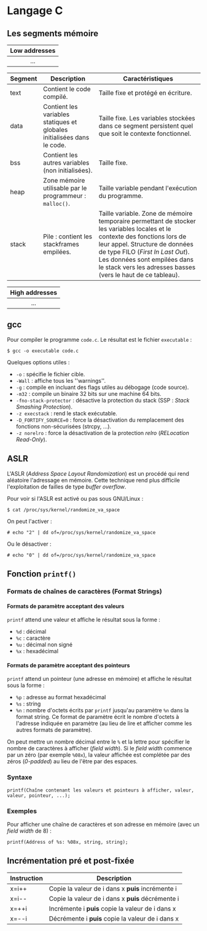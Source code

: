 Langage C
=========

## Les segments mémoire

| Low addresses |
|:-------------:|
|...|

| Segment | Description | Caractéristiques |
|---------|-------------|------------------|
|text | Contient le code compilé. | Taille fixe et protégé en écriture. |
|data | Contient les variables statiques et globales initialisées dans le code. | Taille fixe. Les variables stockées dans ce segment persistent quel que soit le contexte fonctionnel. |
|bss | Contient les autres variables (non initialisées). | Taille fixe. |
|heap | Zone mémoire utilisable par le programmeur : `malloc()`. | Taille variable pendant l'exécution du programme. |
|stack | Pile : contient les stackframes empilées. | Taille variable. Zone de mémoire temporaire permettant de stocker les variables locales et le contexte des fonctions lors de leur appel. Structure de données de type FILO (*First In Last Out*). Les données sont empilées dans le stack vers les adresses basses (vers le haut de ce tableau).|

| High addresses |
|:-------------:|
|...|


## gcc

Pour compiler le programme `code.c`. Le résultat est le fichier `executable` :
```
$ gcc -o executable code.c
```

Quelques options utiles :

* `-o` : spécifie le fichier cible.
* `-Wall` : affiche tous les ''warnings''.
* `-g` : compile en incluant des flags utiles au débogage (code source).
* `-m32` : compile un binaire 32 bits sur une machine 64 bits.
* `-fno-stack-protector` : désactive la protection du stack
  (SSP : *Stack Smashing Protection*).
* `-z execstack` : rend le stack exécutable.
* `-D_FORTIFY_SOURCE=0` : force la désactivation du remplacement des
  fonctions non-sécurisées (strcpy, ...).
* `-z norelro` : force la désactivation de la protection *relro*
  (*RELocation Read-Only*).

## ASLR

L'ASLR (*Address Space Layout Randomization*) est un procédé qui rend
aléatoire l'adressage en mémoire. Cette technique rend plus difficile
l'exploitation de failles de type *buffer overflow*.

Pour voir si l'ASLR est activé ou pas sous GNU/Linux :
```
$ cat /proc/sys/kernel/randomize_va_space
```

On peut l'activer :
```
# echo "2" | dd of=/proc/sys/kernel/randomize_va_space
```

Ou le désactiver :
```
# echo "0" | dd of=/proc/sys/kernel/randomize_va_space
```

## Fonction `printf()`

### Formats de chaînes de caractères (Format Strings)

#### Formats de paramètre acceptant des valeurs

`printf` attend une valeur et affiche le résultat sous la forme :

* `%d` : décimal
* `%c` : caractère
* `%u` : décimal non signé
* `%x` : hexadécimal

#### Formats de paramètre acceptant des pointeurs

`printf` attend un pointeur (une adresse en mémoire) et affiche le résultat
sous la forme :

* `%p` : adresse au format hexadécimal
* `%s` : string
* `%n` : nombre d'octets écrits par `printf` jusqu'au paramètre `%n` dans la
  format string. Ce format de paramètre écrit le nombre d'octets à l'adresse
  indiquée en paramètre (au lieu de lire et afficher comme les autres formats
  de paramètre).

On peut mettre un nombre décimal entre le `%` et la lettre pour spécifier le
nombre de caractères à afficher (*field width*). Si le *field width* commence
par un zéro (par exemple `%08x`), la valeur affichée est complétée par des
zéros (*0-padded*) au lieu de l'être par des espaces.

### Syntaxe

```
printf(Chaîne contenant les valeurs et pointeurs à afficher, valeur, valeur, pointeur, ...);
```

### Exemples

Pour afficher une chaîne de caractères et son adresse en mémoire (avec un
*field width* de 8) :
```
printf(Address of %s: %08x, string, string);
```

## Incrémentation pré et post-fixée

| Instruction | Description |
|-------------|-------------|
|x=i++ | Copie la valeur de i dans x **puis** incrémente i |
|x=i-- | Copie la valeur de i dans x **puis** décrémente i |
|x=++i | Incrémente i **puis** copie la valeur de i dans x |
|x=--i | Décrémente i **puis** copie la valeur de i dans x |
